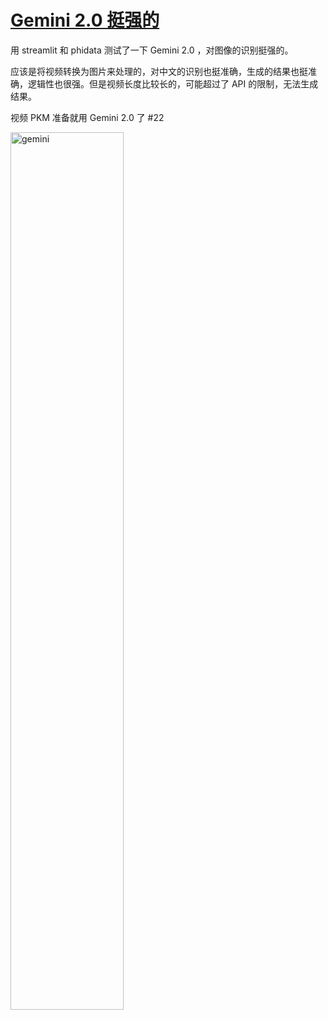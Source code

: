 # [Gemini 2.0 挺强的](https://github.com/VandeeFeng/gitmemo/issues/25)

用 streamlit 和 phidata 测试了一下 Gemini 2.0 ，对图像的识别挺强的。

应该是将视频转换为图片来处理的，对中文的识别也挺准确，生成的结果也挺准确，逻辑性也很强。但是视频长度比较长的，可能超过了 API 的限制，无法生成结果。

视频 PKM 准备就用 Gemini 2.0 了 #22 

<img width="60%" alt="gemini" src="https://github.com/user-attachments/assets/f3e91e09-9147-4e90-820b-a68e8f33e017">
